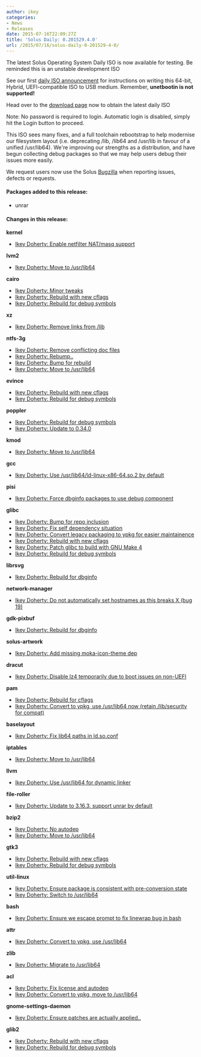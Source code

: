 ```yaml
---
author: ikey
categories:
- News
- Releases
date: 2015-07-16T22:09:27Z
title: 'Solus Daily: 0.201529.4.0'
url: /2015/07/16/solus-daily-0-201529-4-0/
---
```


The latest Solus Operating System Daily ISO is now available for testing. Be reminded this is an unstable development ISO

See our first [daily ISO announcement](https://solus-project.com/2015/06/29/first-unstable-daily-iso/) for instructions on writing this 64-bit, Hybrid, UEFI-compatible ISO to USB medium. Remember, **unetbootin is not supported!**

Head over to the [download page](https://solus-project.com/download) now to obtain the latest daily ISO

Note: No password is required to login. Automatic login is disabled, simply hit the Login button to proceed.

This ISO sees many fixes, and a full toolchain rebootstrap to help modernise our filesystem layout (i.e. deprecating /lib, /lib64 and /usr/lib in favour of a unified /usr/lib64). We're improving our strengths as a distribution, and have begun collecting debug packages so that we may help users debug their issues more easily.

We request users now use the Solus [Bugzilla](https://bugs.solus-project.com/enter_bug.cgi) when reporting issues, defects or requests.

#### Packages added to this release:

- unrar

#### Changes in this release:

**kernel**

- [Ikey Doherty: Enable netfilter NAT/masq support](https://git.solus-project.com/packages/kernel/commit/?id=fe47cb0)

**lvm2**

- [Ikey Doherty: Move to /usr/lib64](https://git.solus-project.com/packages/lvm2/commit/?id=acd7c93)

**cairo**

- [Ikey Doherty: Minor tweaks](https://git.solus-project.com/packages/cairo/commit/?id=f5a055e)
- [Ikey Doherty: Rebuild with new cflags](https://git.solus-project.com/packages/cairo/commit/?id=773bed1)
- [Ikey Doherty: Rebuild for debug symbols](https://git.solus-project.com/packages/cairo/commit/?id=ac9f9f7)

**xz**

- [Ikey Doherty: Remove links from /lib](https://git.solus-project.com/packages/xz/commit/?id=398a566)

**ntfs-3g**

- [Ikey Doherty: Remove conflicting doc files](https://git.solus-project.com/packages/ntfs-3g/commit/?id=48a951e)
- [Ikey Doherty: Rebump..](https://git.solus-project.com/packages/ntfs-3g/commit/?id=d99291b)
- [Ikey Doherty: Bump for rebuild](https://git.solus-project.com/packages/ntfs-3g/commit/?id=1604bb3)
- [Ikey Doherty: Move to /usr/lib64](https://git.solus-project.com/packages/ntfs-3g/commit/?id=d2bdd0d)

**evince**

- [Ikey Doherty: Rebuild with new cflags](https://git.solus-project.com/packages/evince/commit/?id=9f2f5c9)
- [Ikey Doherty: Rebuild for debug symbols](https://git.solus-project.com/packages/evince/commit/?id=3896eb8)

**poppler**

- [Ikey Doherty: Rebuild for debug symbols](https://git.solus-project.com/packages/poppler/commit/?id=51ebef7)
- [Ikey Doherty: Update to 0.34.0](https://git.solus-project.com/packages/poppler/commit/?id=1da2503)

**kmod**

- [Ikey Doherty: Move to /usr/lib64](https://git.solus-project.com/packages/kmod/commit/?id=49d8310)

**gcc**

- [Ikey Doherty: Use /usr/lib64/ld-linux-x86-64.so.2 by default](https://git.solus-project.com/packages/gcc/commit/?id=ff68e24)

**pisi**

- [Ikey Doherty: Force dbginfo packages to use debug component](https://git.solus-project.com/packages/pisi/commit/?id=0c18310)

**glibc**

- [Ikey Doherty: Bump for repo inclusion](https://git.solus-project.com/packages/glibc/commit/?id=eb0fd41)
- [Ikey Doherty: Fix self dependency situation](https://git.solus-project.com/packages/glibc/commit/?id=82636fd)
- [Ikey Doherty: Convert legacy packaging to ypkg for easier maintainence](https://git.solus-project.com/packages/glibc/commit/?id=3c44746)
- [Ikey Doherty: Rebuild with new cflags](https://git.solus-project.com/packages/glibc/commit/?id=a26407d)
- [Ikey Doherty: Patch glibc to build with GNU Make 4](https://git.solus-project.com/packages/glibc/commit/?id=0e7fced)
- [Ikey Doherty: Rebuild for debug symbols](https://git.solus-project.com/packages/glibc/commit/?id=16b85b5)

**librsvg**

- [Ikey Doherty: Rebuild for dbginfo](https://git.solus-project.com/packages/librsvg/commit/?id=bc4b51b)

**network-manager**

- [Ikey Doherty: Do not automatically set hostnames as this breaks X (bug 19)](https://git.solus-project.com/packages/network-manager/commit/?id=27c52cd)

**gdk-pixbuf**

- [Ikey Doherty: Rebuild for dbginfo](https://git.solus-project.com/packages/gdk-pixbuf/commit/?id=b403915)

**solus-artwork**

- [Ikey Doherty: Add missing moka-icon-theme dep](https://git.solus-project.com/packages/solus-artwork/commit/?id=f16c00b)

**dracut**

- [Ikey Doherty: Disable lz4 temporarily due to boot issues on non-UEFI](https://git.solus-project.com/packages/dracut/commit/?id=3dd29f7)

**pam**

- [Ikey Doherty: Rebuild for cflags](https://git.solus-project.com/packages/pam/commit/?id=a2b55ab)
- [Ikey Doherty: Convert to ypkg, use /usr/lib64 now (retain /lib/security for compat)](https://git.solus-project.com/packages/pam/commit/?id=1d512ae)

**baselayout**

- [Ikey Doherty: Fix lib64 paths in ld.so.conf](https://git.solus-project.com/packages/baselayout/commit/?id=0b3b101)

**iptables**

- [Ikey Doherty: Move to /usr/lib64](https://git.solus-project.com/packages/iptables/commit/?id=813485e)

**llvm**

- [Ikey Doherty: Use /usr/lib64 for dynamic linker](https://git.solus-project.com/packages/llvm/commit/?id=64f7d74)

**file-roller**

- [Ikey Doherty: Update to 3.16.3, support unrar by default](https://git.solus-project.com/packages/file-roller/commit/?id=04d60e1)

**bzip2**

- [Ikey Doherty: No autodep](https://git.solus-project.com/packages/bzip2/commit/?id=6b4dfe8)
- [Ikey Doherty: Move to /usr/lib64](https://git.solus-project.com/packages/bzip2/commit/?id=e12b18f)

**gtk3**

- [Ikey Doherty: Rebuild with new cflags](https://git.solus-project.com/packages/gtk3/commit/?id=f143229)
- [Ikey Doherty: Rebuild for debug symbols](https://git.solus-project.com/packages/gtk3/commit/?id=5ad4720)

**util-linux**

- [Ikey Doherty: Ensure package is consistent with pre-conversion state](https://git.solus-project.com/packages/util-linux/commit/?id=f5c5e9d)
- [Ikey Doherty: Switch to /usr/lib64](https://git.solus-project.com/packages/util-linux/commit/?id=862651e)

**bash**

- [Ikey Doherty: Ensure we escape prompt to fix linewrap bug in bash](https://git.solus-project.com/packages/bash/commit/?id=0311b04)

**attr**

- [Ikey Doherty: Convert to ypkg, use /usr/lib64](https://git.solus-project.com/packages/attr/commit/?id=366a8b8)

**zlib**

- [Ikey Doherty: Migrate to /usr/lib64](https://git.solus-project.com/packages/zlib/commit/?id=ff5f97e)

**acl**

- [Ikey Doherty: Fix license and autodep](https://git.solus-project.com/packages/acl/commit/?id=980513c)
- [Ikey Doherty: Convert to ypkg, move to /usr/lib64](https://git.solus-project.com/packages/acl/commit/?id=5cc133d)

**gnome-settings-daemon**

- [Ikey Doherty: Ensure patches are actually applied..](https://git.solus-project.com/packages/gnome-settings-daemon/commit/?id=adaa2b9)

**glib2**

- [Ikey Doherty: Rebuild with new cflags](https://git.solus-project.com/packages/glib2/commit/?id=966f6fc)
- [Ikey Doherty: Rebuild for debug symbols](https://git.solus-project.com/packages/glib2/commit/?id=c65e441)